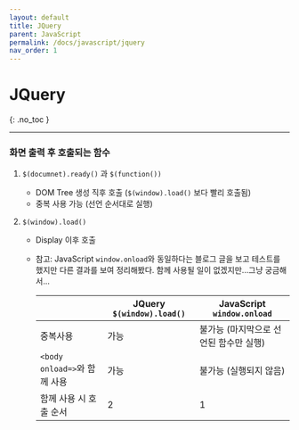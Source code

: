 ```yaml
---
layout: default
title: JQuery
parent: JavaScript
permalink: /docs/javascript/jquery
nav_order: 1
---
```


# JQuery
{: .no_toc }

---

### 화면 출력 후 호출되는 함수
1. `$(documnet).ready()` 과 `$(function())`
   
   - DOM Tree 생성 직후 호출 (`$(window).load()` 보다 빨리 호출됨)
   - 중복 사용 가능 (선언 순서대로 실행)
1. `$(window).load()`

   - Display 이후 호출

   - 참고: JavaScript `window.onload`와 동일하다는 블로그 글을 보고 테스트를 했지만 다른 결과를 보여 정리해봤다. 함께 사용될 일이 없겠지만...그냥 궁금해서...

     |                              | JQuery `$(window).load()` | JavaScript `window.onload`             |
     | ---------------------------- | ------------------------- | -------------------------------------- |
     | 중복사용                     | 가능                      | 불가능 (마지막으로 선언된 함수만 실행) |
     | `<body onload=>`와 함께 사용 | 가능                      | 불가능 (실행되지 않음)                 |
     | 함께 사용 시 호출 순서       | 2                         | 1                                      |

     


